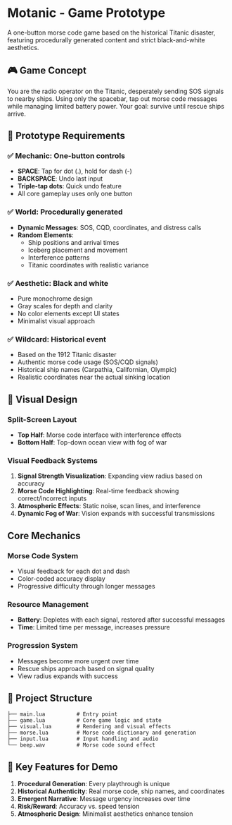 # Motanic - Game Prototype

A one-button morse code game based on the historical Titanic disaster, featuring procedurally generated content and strict black-and-white aesthetics.

## 🎮 Game Concept

You are the radio operator on the Titanic, desperately sending SOS signals to nearby ships. Using only the spacebar, tap out morse code messages while managing limited battery power. Your goal: survive until rescue ships arrive.

## 🎯 Prototype Requirements

### ✅ Mechanic: One-button controls
- **SPACE**: Tap for dot (.), hold for dash (-)
- **BACKSPACE**: Undo last input
- **Triple-tap dots**: Quick undo feature
- All core gameplay uses only one button

### ✅ World: Procedurally generated
- **Dynamic Messages**: SOS, CQD, coordinates, and distress calls
- **Random Elements**: 
  - Ship positions and arrival times
  - Iceberg placement and movement
  - Interference patterns
  - Titanic coordinates with realistic variance

### ✅ Aesthetic: Black and white
- Pure monochrome design
- Gray scales for depth and clarity
- No color elements except UI states
- Minimalist visual approach

### ✅ Wildcard: Historical event
- Based on the 1912 Titanic disaster
- Authentic morse code usage (SOS/CQD signals)
- Historical ship names (Carpathia, Californian, Olympic)
- Realistic coordinates near the actual sinking location

## 🎨 Visual Design

### Split-Screen Layout
- **Top Half**: Morse code interface with interference effects
- **Bottom Half**: Top-down ocean view with fog of war

### Visual Feedback Systems
1. **Signal Strength Visualization**: Expanding view radius based on accuracy
2. **Morse Code Highlighting**: Real-time feedback showing correct/incorrect inputs
3. **Atmospheric Effects**: Static noise, scan lines, and interference
4. **Dynamic Fog of War**: Vision expands with successful transmissions

## Core Mechanics

### Morse Code System
- Visual feedback for each dot and dash
- Color-coded accuracy display
- Progressive difficulty through longer messages

### Resource Management
- **Battery**: Depletes with each signal, restored after successful messages
- **Time**: Limited time per message, increases pressure

### Progression System
- Messages become more urgent over time
- Rescue ships approach based on signal quality
- View radius expands with success

## 📁 Project Structure

```
├── main.lua          # Entry point
├── game.lua          # Core game logic and state
├── visual.lua        # Rendering and visual effects
├── morse.lua         # Morse code dictionary and generation
├── input.lua         # Input handling and audio
└── beep.wav          # Morse code sound effect
```

## 🎯 Key Features for Demo

1. **Procedural Generation**: Every playthrough is unique
2. **Historical Authenticity**: Real morse code, ship names, and coordinates
3. **Emergent Narrative**: Message urgency increases over time
4. **Risk/Reward**: Accuracy vs. speed tension
5. **Atmospheric Design**: Minimalist aesthetics enhance tension
